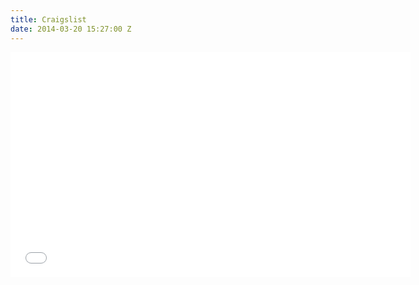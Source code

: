 ```yaml
---
title: Craigslist
date: 2014-03-20 15:27:00 Z
---
```


<iframe width="640" height="360" src="//www.youtube.com/embed/CQwhzPql2lk?rel=0&start=749" frameborder="0" allowfullscreen></iframe>
